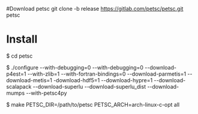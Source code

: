 #Download petsc
git clone -b release https://gitlab.com/petsc/petsc.git petsc

# Install
$ cd petsc

$ ./configure --with-debugging=0 --with-debugging=0 --download-p4est=1 --with-zlib=1 --with-fortran-bindings=0 --download-parmetis=1 --download-metis=1 -download-hdf5=1 --download-hypre=1 --download-scalapack --download-superlu --download-superlu_dist --download-mumps --with-petsc4py

$ make PETSC_DIR=/path/to/petsc PETSC_ARCH=arch-linux-c-opt all


